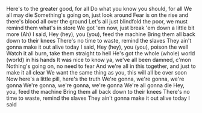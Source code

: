 Here's to the greater good, for all Do what you know you should, for all We all may die Something's going on, just look around Fear is on the rise and there's blood all over the ground Let's all just blindfold the poor, we must remind them what's in store We got 'em now, just break 'em down a little bit more (Ah) I said, Hey (hey), you (you), feed the machine Bring them all back down to their knees There's no time to waste, remind the slaves They ain't gonna make it out alive today I said, Hey (hey), you (you), poison the well Watch it all burn, take them straight to hell He's got the whole (whole) world (world) in his hands It was nice to know ya, we've all been damned, c'mon Nothing's going on, no need to fear And we're all in this together, and just to make it all clear We want the same thing as you, this will all be over soon Now here's a little pill, here's the truth We're gonna, we're gonna, we're gonna We're gonna, we're gonna, we're gonna We're all gonna die Hey, you, feed the machine Bring them all back down to their knees There's no time to waste, remind the slaves They ain't gonna make it out alive today I said
